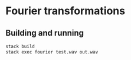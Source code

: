 # Fourier transformations


## Building and running

```bash
stack build
stack exec fourier test.wav out.wav
```
